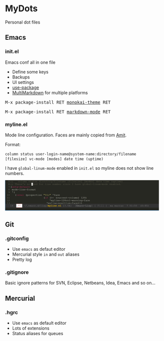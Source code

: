 # MyDots

Personal dot files

## Emacs

### init.el

Emacs conf all in one file

* Define some keys
* Backups
* UI settings
* [use-package](https://github.com/jwiegley/use-package)
* [MultiMarkdown](http://fletcherpenney.net/multimarkdown/) for multiple platforms

<kbd>M-x package-install RET [monokai-theme](https://github.com/oneKelvinSmith/monokai-emacs) RET</kbd>

<kbd>M-x package-install RET [markdown-mode](https://github.com/jrblevin/markdown-mode) RET</kbd>

### myline.el
Mode line configuration.
Faces are mainly copied from [Amit](http://amitp.blogspot.fi/2011/08/emacs-custom-mode-line.html).

Format:

	column status user-login-name@system-name:directory/filename [filesize] vc-mode [modes] date time (uptime)

I have `global-linum-mode` enabled in `init.el` so myline does not show line numbers.

![Myline screenshot](.emacs.d/lisp/myline-screenshot.png)

## Git

### .gitconfig

* Use `emacs` as defaut editor
* Mercurial style `in` and `out` aliases
* Pretty log

### .gitignore

Basic ignore patterns for SVN, Eclipse, Netbeans, Idea, Emacs and so on...

## Mercurial

### .hgrc

* Use `emacs` as default editor
* Lots of extensions
* Status aliases for queues

